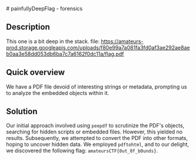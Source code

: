 # painfullyDeepFlag - forensics


## Description
This one is a bit deep in the stack.
file: https://amateurs-prod.storage.googleapis.com/uploads/f80e99a7a081fa3fd0af3ae292ae8aeb0aa3e58dd053db6ba7c7a6162f0dc11a/flag.pdf

## Quick overview
We have a PDF file devoid of interesting strings or metadata, prompting us to analyze the embedded objects within it.

## Solution
Our initial approach involved using `peepdf` to scrutinize the PDF's objects, searching for hidden scripts or embedded files. However, this yielded no results.
Subsequently, we attempted to convert the PDF into other formats, hoping to uncover hidden data. We employed `pdftohtml`, and to our delight, we discovered the following flag: `amateursCTF{0ut_0f_b0unds}`.


